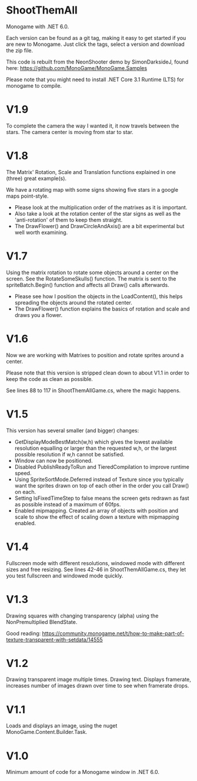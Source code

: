 # ShootThemAll
Monogame with .NET 6.0. 

Each version can be found as a git tag, making it easy to get started if you are new to Monogame. Just click the tags, select a version and download the zip file. 

This code is rebuilt from the NeonShooter demo by SimonDarksideJ, found here: https://github.com/MonoGame/MonoGame.Samples

Please note that you might need to install .NET Core 3.1 Runtime (LTS) for monogame to compile. 

# V1.9
To complete the camera the way I wanted it, it now travels between the stars. The camera center is moving from star to star. 

# V1.8
The Matrix' Rotation, Scale and Translation functions explained in one (three) great example(s). 

We have a rotating map with some signs showing five stars in a google maps point-style. 

* Please look at the multiplication order of the matrixes as it is important. 
* Also take a look at the rotation center of the star signs as well as the 'anti-rotation' of them to keep them straight.
* The DrawFlower() and DrawCircleAndAxis() are a bit experimental but well worth examining.

# V1.7
Using the matrix rotation to rotate some objects around a center on the screen. See the RotateSomeSkulls() function. The matrix is sent to the spriteBatch.Begin() function and affects all Draw() calls afterwards. 

* Please see how I position the objects in the LoadContent(), this helps spreading the objects around the rotated center.
* The DrawFlower() function explains the basics of rotation and scale and draws you a flower.

# V1.6
Now we are working with Matrixes to position and rotate sprites around a center. 

Please note that this version is stripped clean down to about V1.1 in order to keep the code as clean as possible. 

See lines 88 to 117 in ShootThemAllGame.cs, where the magic happens.

# V1.5
This version has several smaller (and bigger) changes:
* GetDisplayModeBestMatch(w,h) which gives the lowest available resolution equalling or larger than the requested w,h, or the largest possible resolution if w,h cannot be satisfied.
* Window can now be positioned. 
* Disabled PublishReadyToRun and TieredCompilation to improve runtime speed.
* Using SpriteSortMode.Deferred instead of Texture since you typically want the sprites drawn on top of each other in the order you call Draw() on each.
* Setting IsFixedTimeStep to false means the screen gets redrawn as fast as possible instead of a maximum of 60fps.
* Enabled mipmapping. Created an array of objects with position and scale to show the effect of scaling down a texture with mipmapping enabled.

# V1.4
Fullscreen mode with different resolutions, windowed mode with different sizes and free resizing. 
See lines 42-46 in ShootThemAllGame.cs, they let you test fullscreen and windowed mode quickly.

# V1.3
Drawing squares with changing transparency (alpha) using the NonPremultiplied BlendState.

Good reading:
https://community.monogame.net/t/how-to-make-part-of-texture-transparent-with-setdata/14555

# V1.2
Drawing transparent image multiple times. Drawing text. 
Displays framerate, increases number of images drawn over time to see when framerate drops.

# V1.1
Loads and displays an image, using the nuget MonoGame.Content.Builder.Task.

# V1.0
Minimum amount of code for a Monogame window in .NET 6.0.
